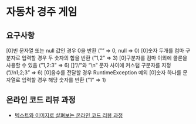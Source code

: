 # 자동차 경주 게임
## 요구사항
[0]빈 문자열 또는 null 값인 경우 0을 반환 (”” ⇒ 0, null ⇒ 0)
[0]숫자 두개를 컴마 구분자로 입력할 경우 두 숫자의 합을 반환 (”1,2” ⇒ 3)
[0]구분자를 컴마 이외에 콜론을 사용할 수 있음 (”1,2:3” ⇒ 6)
[]“//”와 “\n” 문자 사이에 커스텀 구분자를 지정 (”//n1;2;3” ⇒ 6)
[0]음수를 전달할 경우 RuntimeException 예외
[0]숫자 하나를 문자열로 입력할 경우 해당 숫자를 반환 (”1” ⇒ 1)

## 온라인 코드 리뷰 과정
* [텍스트와 이미지로 살펴보는 온라인 코드 리뷰 과정](https://github.com/next-step/nextstep-docs/tree/master/codereview)